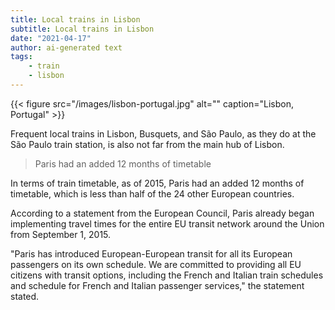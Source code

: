 ```yaml
---
title: Local trains in Lisbon
subtitle: Local trains in Lisbon
date: "2021-04-17"
author: ai-generated text
tags:
    - train
    - lisbon
---
```


{{< figure src="/images/lisbon-portugal.jpg" alt="" caption="Lisbon, Portugal" >}}

Frequent local trains in Lisbon, Busquets, and São Paulo, as they do at the São Paulo train station, is also not far from the main hub of Lisbon.

> Paris had an added 12 months of timetable

In terms of train timetable, as of 2015, Paris had an added 12 months of timetable, which is less than half of the 24 other European countries.

According to a statement from the European Council, Paris already began implementing travel times for the entire EU transit network around the Union from September 1, 2015.

"Paris has introduced European-European transit for all its European passengers on its own schedule. We are committed to providing all EU citizens with transit options, including the French and Italian train schedules and schedule for French and Italian passenger services," the statement stated.
